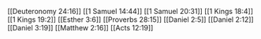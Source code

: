 [[Deuteronomy 24:16]]
[[1 Samuel 14:44]]
[[1 Samuel 20:31]]
[[1 Kings 18:4]]
[[1 Kings 19:2]]
[[Esther 3:6]]
[[Proverbs 28:15]]
[[Daniel 2:5]]
[[Daniel 2:12]]
[[Daniel 3:19]]
[[Matthew 2:16]]
[[Acts 12:19]]
